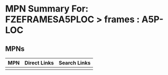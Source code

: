 



# MPN Summary For: FZEFRAMESA5PLOC > frames : A5P-LOC

## MPNs
  

|MPN|Direct Links|Search Links|
| :--- | :--- | :--- |
||||
